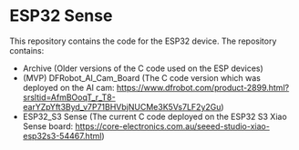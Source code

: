 # ESP32 Sense
This repository contains the code for the ESP32 device. The repository contains:
- Archive (Older versions of the C code used on the ESP devices)
- (MVP) DFRobot_AI_Cam_Board (The C code version which was deployed on the AI cam: https://www.dfrobot.com/product-2899.html?srsltid=AfmBOoqT_r_T8-earYZpYft3Byd_v7P71BHVbjNUCMe3K5Vs7LF2y2Gu)
- ESP32_S3 Sense (The current C code deployed on the ESP32 S3 Xiao Sense board: https://core-electronics.com.au/seeed-studio-xiao-esp32s3-54467.html)
